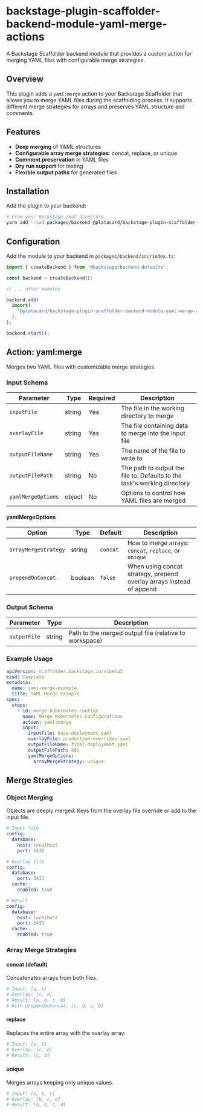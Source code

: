 # backstage-plugin-scaffolder-backend-module-yaml-merge-actions

A Backstage Scaffolder backend module that provides a custom action for merging
YAML files with configurable merge strategies.

## Overview

This plugin adds a `yaml:merge` action to your Backstage Scaffolder that allows
you to merge YAML files during the scaffolding process. It supports different
merge strategies for arrays and preserves YAML structure and comments.

## Features

- **Deep merging** of YAML structures
- **Configurable array merge strategies**: concat, replace, or unique
- **Comment preservation** in YAML files
- **Dry run support** for testing
- **Flexible output paths** for generated files

## Installation

Add the plugin to your backend:

```bash
# From your Backstage root directory
yarn add --cwd packages/backend @platacard/backstage-plugin-scaffolder-backend-module-yaml-merge-actions
```

## Configuration

Add the module to your backend in `packages/backend/src/index.ts`:

```typescript
import { createBackend } from '@backstage/backend-defaults';

const backend = createBackend();

// ... other modules

backend.add(
  import(
    '@platacard/backstage-plugin-scaffolder-backend-module-yaml-merge-actions'
  ),
);

backend.start();
```

## Action: yaml:merge

Merges two YAML files with customizable merge strategies.

### Input Schema

| Parameter          | Type   | Required | Description                                                              |
| ------------------ | ------ | -------- | ------------------------------------------------------------------------ |
| `inputFile`        | string | Yes      | The file in the working directory to merge                               |
| `overlayFile`      | string | Yes      | The file containing data to merge into the input file                    |
| `outputFileName`   | string | Yes      | The name of the file to write to                                         |
| `outputFilePath`   | string | No       | The path to output the file to. Defaults to the task's working directory |
| `yamlMergeOptions` | object | No       | Options to control how YAML files are merged                             |

#### yamlMergeOptions

| Option               | Type    | Default  | Description                                                          |
| -------------------- | ------- | -------- | -------------------------------------------------------------------- |
| `arrayMergeStrategy` | string  | `concat` | How to merge arrays: `concat`, `replace`, or `unique`                |
| `prependOnConcat`    | boolean | `false`  | When using concat strategy, prepend overlay arrays instead of append |

### Output Schema

| Parameter    | Type   | Description                                            |
| ------------ | ------ | ------------------------------------------------------ |
| `outputFile` | string | Path to the merged output file (relative to workspace) |

### Example Usage

```yaml
apiVersion: scaffolder.backstage.io/v1beta3
kind: Template
metadata:
  name: yaml-merge-example
  title: YAML Merge Example
spec:
  steps:
    - id: merge-kubernetes-configs
      name: Merge Kubernetes Configurations
      action: yaml:merge
      input:
        inputFile: base-deployment.yaml
        overlayFile: production-overrides.yaml
        outputFileName: final-deployment.yaml
        outputFilePath: k8s
        yamlMergeOptions:
          arrayMergeStrategy: unique
```

## Merge Strategies

### Object Merging

Objects are deeply merged. Keys from the overlay file override or add to the
input file.

```yaml
# Input file
config:
  database:
    host: localhost
    port: 5432

# Overlay file
config:
  database:
    port: 5433
  cache:
    enabled: true

# Result
config:
  database:
    host: localhost
    port: 5433
  cache:
    enabled: true
```

### Array Merge Strategies

#### concat (default)

Concatenates arrays from both files.

```yaml
# Input: [a, b]
# Overlay: [c, d]
# Result: [a, b, c, d]
# With prependOnConcat: [c, d, a, b]
```

#### replace

Replaces the entire array with the overlay array.

```yaml
# Input: [a, b]
# Overlay: [c, d]
# Result: [c, d]
```

#### unique

Merges arrays keeping only unique values.

```yaml
# Input: [a, b, c]
# Overlay: [b, c, d]
# Result: [a, b, c, d]
```
